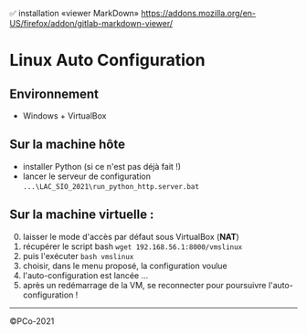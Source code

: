 ✅ installation «viewer MarkDown» https://addons.mozilla.org/en-US/firefox/addon/gitlab-markdown-viewer/

# Linux Auto Configuration

## Environnement

- Windows + VirtualBox

## Sur la machine hôte

- installer Python (si ce n'est pas déjà fait !)
- lancer le serveur de configuration `...\LAC_SIO_2021\run_python_http.server.bat`

## Sur la machine virtuelle :

0. laisser le mode d'accès par défaut sous VirtualBox (**NAT**)
1. récupérer le script bash `wget 192.168.56.1:8000/vmslinux`
2. puis l'exécuter `bash vmslinux`
3. choisir, dans le menu proposé, la configuration voulue
4. l'auto-configuration est lancée ...
5. après un redémarrage de la VM, se reconnecter pour poursuivre l'auto-configuration !

---
©PCo-2021